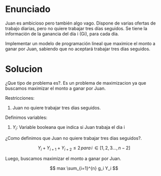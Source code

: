 # Enunciado

Juan es ambicioso pero también algo vago. Dispone de varias ofertas de trabajo diarias, pero no quiere trabajar tres días seguidos. Se tiene la información de la ganancia del día i (Gi), para cada día. 

Implementar un modelo de programación lineal que maximice el monto a ganar por Juan, sabiendo que no aceptará trabajar tres días seguidos.

# Solucion

¿Que tipo de problema es?. Es un problema de maximizacion ya que buscamos maximizar el monto a ganar por Juan.

Restricciones:
1. Juan no quiere trabajar tres dias seguidos.

Definimos variables:
1. $Y_i$: Variable booleana que indica si Juan trabaja el dia i

¿Como definimos que Juan no quiere trabajar tres dias seguidos?.

$$
Y_i + Y_{i+1} + Y_{i+2} \leq 2 \, para \, i \, \in [1,2,3...,n-2] 
$$

Luego, buscamos maximizar el monto a ganar por Juan.

$$
max \sum_{i=1}^{n} g_i Y_i
$$